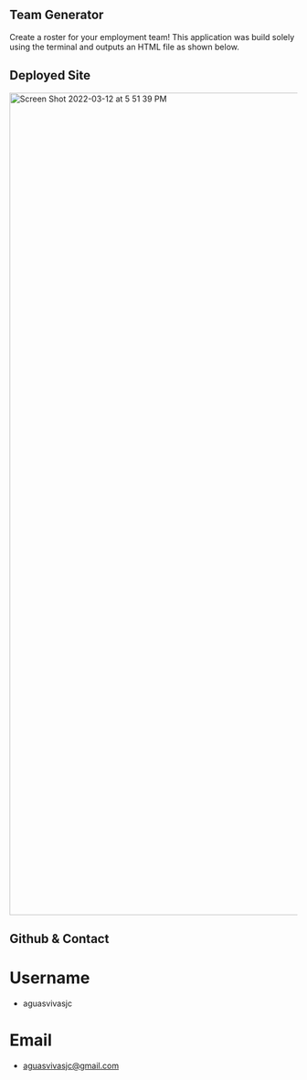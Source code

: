## Team Generator 

Create a roster for your employment team! 
This application was build solely using the terminal and outputs an HTML file as shown below. 


## Deployed Site 

<img width="1440" alt="Screen Shot 2022-03-12 at 5 51 39 PM" src="https://user-images.githubusercontent.com/94660524/158038053-b8db549f-fc04-4e45-9f07-48777330e89b.png">



## Github & Contact 

# Username
* aguasvivasjc

# Email 
* aguasvivasjc@gmail.com
